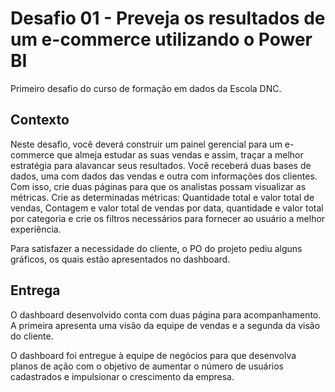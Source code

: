 # Desafio 01 - Preveja os resultados de um e-commerce utilizando o Power BI

Primeiro desafio do curso de formação em dados da Escola DNC.

## Contexto

Neste desafio, você deverá construir um painel gerencial para um e-commerce que almeja estudar as suas vendas e assim, traçar a melhor estratégia para alavancar seus resultados.
Você receberá duas bases de dados, uma com dados das vendas e outra com informações dos clientes. Com isso, crie duas páginas para que os analistas possam visualizar as métricas.
Crie as determinadas métricas: Quantidade total e valor total de vendas, Contagem e valor total de vendas por data, quantidade e valor total por categoria e crie os filtros necessários para fornecer ao usuário a melhor experiência.

Para satisfazer a necessidade do cliente, o  PO do projeto pediu alguns gráficos, os quais estão apresentados no dashboard.


## Entrega

O dashboard desenvolvido conta com duas página para acompanhamento. A primeira apresenta uma visão da equipe de vendas e a segunda da visão do cliente.

O dashboard foi entregue à equipe de negócios para que desenvolva planos de ação com o objetivo de aumentar o número de usuários cadastrados e impulsionar o crescimento da empresa.